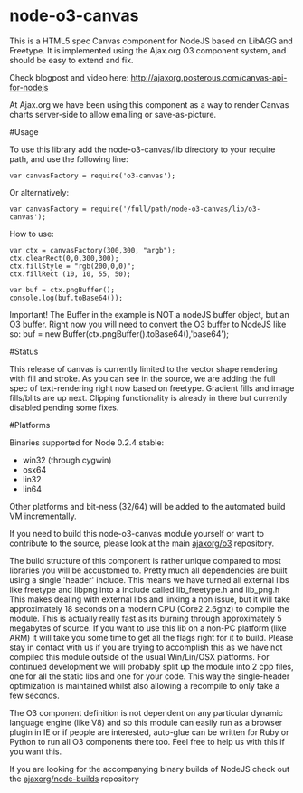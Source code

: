 # node-o3-canvas

This is a HTML5 spec Canvas component for NodeJS based on LibAGG and Freetype.
It is implemented using the Ajax.org O3 component system, and should be easy to extend and fix. 

Check blogpost and video here: http://ajaxorg.posterous.com/canvas-api-for-nodejs

At Ajax.org we have been using this component as a way to render Canvas charts server-side to allow emailing or save-as-picture.

#Usage

To use this library add the node-o3-canvas/lib directory to your require path, and use the following line:

    var canvasFactory = require('o3-canvas');

Or alternatively: 

    var canvasFactory = require('/full/path/node-o3-canvas/lib/o3-canvas'); 

How to use:
	
	var ctx = canvasFactory(300,300, "argb");
	ctx.clearRect(0,0,300,300);
	ctx.fillStyle = "rgb(200,0,0)";
    ctx.fillRect (10, 10, 55, 50);
	
	var buf = ctx.pngBuffer();
	console.log(buf.toBase64());

Important! The Buffer in the example is NOT a nodeJS buffer object, but an O3 buffer.
Right now you will need to convert the O3 buffer to NodeJS like so:
		buf = new Buffer(ctx.pngBuffer().toBase64(),'base64');

#Status
	
This release of canvas is currently limited to the vector shape rendering with fill and stroke.
As you can see  in the source, we are adding the full spec of text-rendering right now based on freetype. Gradient fills and image fills/blits are up next. Clipping functionality is already in there but currently disabled pending some fixes. 

#Platforms

Binaries supported for Node 0.2.4 stable:

 * win32 (through cygwin)
 * osx64
 * lin32
 * lin64

Other platforms and bit-ness (32/64) will be added to the automated build VM incrementally.

If you need to build this node-o3-canvas module yourself or want to contribute to the source, please look at the main [ajaxorg/o3](http://github.com/ajaxorg/o3) repository.

The build structure of this component is rather unique compared to most libraries you will be accustomed to. Pretty much all dependencies are built using a single 'header' include. This means we have turned all external libs like freetype and libpng into a include called lib_freetype.h and lib_png.h This makes dealing with external libs and linking a non issue, but it will take approximately 18 seconds on a modern CPU (Core2 2.6ghz) to compile the module. This is actually really fast as its burning through approximately 5 megabytes of source.
If you want to use this lib on a non-PC platform (like ARM) it will take you some time to get all the flags right for it to build. Please stay in contact with us if you are trying to accomplish this as we have not compiled this module outside of the usual Win/Lin/OSX platforms. For continued development we will probably split up the module into 2 cpp files, one for all the static libs and one for your code. This way the single-header optimization is maintained whilst also allowing a recompile to only take a few seconds.

The O3 component definition is not dependent on any particular dynamic language engine (like V8) and so this module can easily run as a browser plugin in IE or if people are interested, auto-glue can be written for Ruby or Python to run all O3 components there too. Feel free to help us with this if you want this.

If you are looking for the accompanying binary builds of NodeJS check out the 
[ajaxorg/node-builds](http://github.com/ajaxorg/node-builds) repository